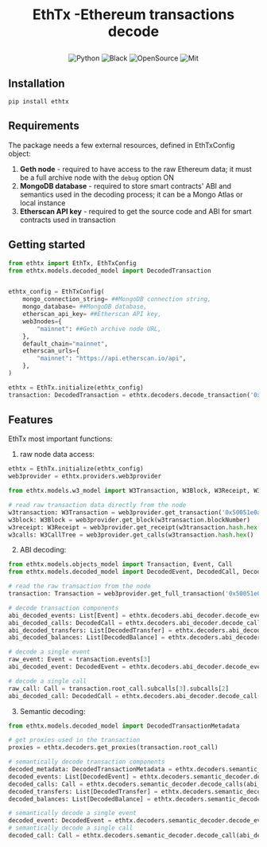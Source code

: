 <h1 align='center' style='border-bottom: none'>
  <p>EthTx -Ethereum transactions decode </p>
</h1>

<p align="center">
<a target="_blank">
    <img src="https://img.shields.io/badge/Made%20with-Python-1f425f.svg" alt="Python">
</a>
<a target="_blank">
    <img src="https://img.shields.io/badge/code%20style-black-000000.svg" alt="Black">
</a>
<a target="_blank">
    <img src="https://badgen.net/badge/Open%20Source%20%3F/Yes%21/blue?icon=github" alt="OpenSource">
</a>
<a target="_blank">
    <img src="https://img.shields.io/github/license/Naereen/StrapDown.js.svg" alt="Mit">
</a>
</p>

## Installation
`pip install ethtx
`
## Requirements
The package needs a few external resources, defined in EthTxConfig object:
1. **Geth node** - required to have access to the raw Ethereum data; it must be a full archive node with the `debug` option ON
2. **MongoDB database** - required to store smart contracts' ABI and semantics used in the decoding process; it can be a Mongo Atlas or local instance
3. **Etherscan API key** - required to get the source code and ABI for smart contracts used in transaction
## Getting started

```python
from ethtx import EthTx, EthTxConfig
from ethtx.models.decoded_model import DecodedTransaction


ethtx_config = EthTxConfig(
    mongo_connection_string= ##MongoDB connection string,
    mongo_database= ##MongoDB database,
    etherscan_api_key= ##Etherscan API key,
    web3nodes={
        "mainnet": ##Geth archive node URL,
    },
    default_chain="mainnet",
    etherscan_urls={
        "mainnet": "https://api.etherscan.io/api",
    },
)

ethtx = EthTx.initialize(ethtx_config)
transaction: DecodedTransaction = ethtx.decoders.decode_transaction('0x50051e0a6f216ab9484c2080001c7e12d5138250acee1f4b7c725b8fb6bb922d')
```

## Features

EthTx most important functions:
1. raw node data access:
```python
ethtx = EthTx.initialize(ethtx_config)
web3provider = ethtx.providers.web3provider

from ethtx.models.w3_model import W3Transaction, W3Block, W3Receipt, W3CallTree

# read raw transaction data directly from the node
w3transaction: W3Transaction = web3provider.get_transaction('0x50051e0a6f216ab9484c2080001c7e12d5138250acee1f4b7c725b8fb6bb922d')
w3block: W3Block = web3provider.get_block(w3transaction.blockNumber)
w3receipt: W3Receipt = web3provider.get_receipt(w3transaction.hash.hex())
w3calls: W3CallTree = web3provider.get_calls(w3transaction.hash.hex()
```
2. ABI decoding:
```python
from ethtx.models.objects_model import Transaction, Event, Call
from ethtx.models.decoded_model import DecodedEvent, DecodedCall, DecodedTransfer, DecodedBalance

# read the raw transaction from the node
transaction: Transaction = web3provider.get_full_transaction('0x50051e0a6f216ab9484c2080001c7e12d5138250acee1f4b7c725b8fb6bb922d')

# decode transaction components
abi_decoded_events: List[Event] = ethtx.decoders.abi_decoder.decode_events(transaction.events, transaction.metadata)
abi_decoded_calls: DecodedCall = ethtx.decoders.abi_decoder.decode_calls(transaction.root_call, transaction.metadata)
abi_decoded_transfers: List[DecodedTransfer] = ethtx.decoders.abi_decoder.decode_transfers(abi_decoded_calls, abi_decoded_events)
abi_decoded_balances: List[DecodedBalance] = ethtx.decoders.abi_decoder.decode_balances(abi_decoded_transfers)

# decode a single event
raw_event: Event = transaction.events[3]
abi_decoded_event: DecodedEvent = ethtx.decoders.abi_decoder.decode_event(raw_event, transaction.metadata)

# decode a single call
raw_call: Call = transaction.root_call.subcalls[3].subcalls[2]
abi_decoded_call: DecodedCall = ethtx.decoders.abi_decoder.decode_call(raw_call, transaction.metadata)
```
3. Semantic decoding:
```python
from ethtx.models.decoded_model import DecodedTransactionMetadata

# get proxies used in the transaction
proxies = ethtx.decoders.get_proxies(transaction.root_call)

# semantically decode transaction components
decoded_metadata: DecodedTransactionMetadata = ethtx.decoders.semantic_decoder.decode_metadata(block.metadata, transaction.metadata)
decoded_events: List[DecodedEvent] = ethtx.decoders.semantic_decoder.decode_events(abi_decoded_events, decoded_metadata, token_proxies)
decoded_calls: Call = ethtx.decoders.semantic_decoder.decode_calls(abi_decoded_calls, decoded_metadata, proxies)
decoded_transfers: List[DecodedTransfer] = ethtx.decoders.semantic_decoder.decode_transfers(abi_decoded_transfers)
decoded_balances: List[DecodedBalance] = ethtx.decoders.semantic_decoder.decode_balances(abi_decoded_balances)

# semantically decode a single event
decoded_event: DecodedEvent = ethtx.decoders.semantic_decoder.decode_event(abi_decoded_events[0], decoded_metadata, proxies)
# semantically decode a single call
decoded_call: Call = ethtx.decoders.semantic_decoder.decode_call(abi_decoded_calls.subcalls[2].subcalls[0], decoded_metadata, proxies)
```